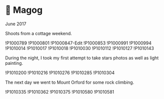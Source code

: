 # 🚐 Magog
June 2017

Shoots from a cottage weekend.

!P1000789
!P1000801
!P1000847-Edit
!P1000853
!P1000991
!P1000994
!P1010014
!P1010017
!P1010018
!P1010030
!P1010112
!P1010127
!P1010143

During the night, I took my first attempt to take stars photos as well
as light painting.

!P1010200
!P1010216
!P1010276
!P1010285
!P1010304

The next day we went to Mount Orford for some rock climbing.

!P1010335
!P1010362
!P1010375
!P1010580
!P1010581
